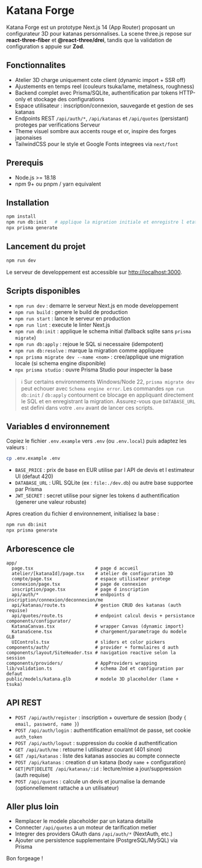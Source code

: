 ﻿# Katana Forge

Katana Forge est un prototype Next.js 14 (App Router) proposant un configurateur 3D pour katanas personnalises. La scene three.js repose sur **react-three-fiber** et **@react-three/drei**, tandis que la validation de configuration s appuie sur **Zod**.

## Fonctionnalites
- Atelier 3D charge uniquement cote client (dynamic import + SSR off)
- Ajustements en temps reel (couleurs tsuka/lame, metalness, roughness)
- Backend complet avec Prisma/SQLite, authentification par tokens HTTP-only et stockage des configurations
- Espace utilisateur : inscription/connexion, sauvegarde et gestion de ses katanas
- Endpoints REST `/api/auth/*`, `/api/katanas` et `/api/quotes` (persistant) proteges par verifications Serveur
- Theme visuel sombre aux accents rouge et or, inspire des forges japonaises
- TailwindCSS pour le style et Google Fonts integrees via `next/font`

## Prerequis
- Node.js >= 18.18
- npm 9+ ou pnpm / yarn equivalent

## Installation
```bash
npm install
npm run db:init   # applique la migration initiale et enregistre l etat
npx prisma generate
```

## Lancement du projet
```bash
npm run dev
```

Le serveur de developpement est accessible sur [http://localhost:3000](http://localhost:3000).

## Scripts disponibles
- `npm run dev` : demarre le serveur Next.js en mode developpement
- `npm run build` : genere le build de production
- `npm run start` : lance le serveur en production
- `npm run lint` : execute le linter Next.js
- `npm run db:init` : applique le schema initial (fallback sqlite sans `prisma migrate`)
- `npm run db:apply` : rejoue le SQL si necessaire (idempotent)
- `npm run db:resolve` : marque la migration comme appliquee
- `npx prisma migrate dev --name <nom>` : cree/applique une migration locale (si schema engine disponible)
- `npx prisma studio` : ouvre Prisma Studio pour inspecter la base

> :information_source: Sur certains environnements Windows/Node 22, `prisma migrate dev` peut echouer avec `Schema engine error`. Les commandes `npm run db:init` / `db:apply` contournent ce blocage en appliquant directement le SQL et en enregistrant la migration. Assurez-vous que `DATABASE_URL` est defini dans votre `.env` avant de lancer ces scripts.

## Variables d environnement
Copiez le fichier `.env.example` vers `.env` (ou `.env.local`) puis adaptez les valeurs :
```bash
cp .env.example .env
```

- `BASE_PRICE` : prix de base en EUR utilise par l API de devis et l estimateur UI (defaut 420)
- `DATABASE_URL` : URL SQLite (ex : `file:./dev.db`) ou autre base supportee par Prisma
- `JWT_SECRET` : secret utilise pour signer les tokens d authentification (generer une valeur robuste)

Apres creation du fichier d environnement, initialisez la base :
```bash
npm run db:init
npx prisma generate
```

## Arborescence cle
```
app/
  page.tsx                       # page d accueil
  atelier/[katanaId]/page.tsx    # atelier de configuration 3D
  compte/page.tsx                # espace utilisateur protege
  connexion/page.tsx             # page de connexion
  inscription/page.tsx           # page d inscription
  api/auth/*                     # endpoints d inscription/connexion/deconnexion/me
  api/katanas/route.ts           # gestion CRUD des katanas (auth requise)
  api/quotes/route.ts            # endpoint calcul devis + persistance
components/configurator/
  KatanaCanvas.tsx               # wrapper Canvas (dynamic import)
  KatanaScene.tsx                # chargement/parametrage du modele GLB
  UIControls.tsx                 # sliders et color pickers
components/auth/                 # provider + formulaires d auth
components/layout/SiteHeader.tsx # navigation reactive selon la session
components/providers/            # AppProviders wrapping
lib/validation.ts                # schema Zod et configuration par defaut
public/models/katana.glb         # modele 3D placeholder (lame + tsuka)
```

## API REST
- `POST /api/auth/register` : inscription + ouverture de session (body `{ email, password, name }`)
- `POST /api/auth/login` : authentification email/mot de passe, set cookie `auth_token`
- `POST /api/auth/logout` : suppression du cookie d authentification
- `GET /api/auth/me` : retourne l utilisateur courant (401 sinon)
- `GET /api/katanas` : liste des katanas associes au compte connecte
- `POST /api/katanas` : creation d un katana (body `name` + configuration)
- `GET|PUT|DELETE /api/katanas/:id` : lecture/mise a jour/suppression (auth requise)
- `POST /api/quotes` : calcule un devis et journalise la demande (optionnellement rattache a un utilisateur)

## Aller plus loin
- Remplacer le modele placeholder par un katana detaille
- Connecter `/api/quotes` a un moteur de tarification metier
- Integrer des providers OAuth dans `/api/auth/*` (NextAuth, etc.)
- Ajouter une persistence supplementaire (PostgreSQL/MySQL) via Prisma

Bon forgeage !
